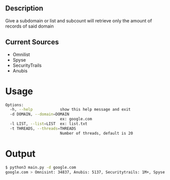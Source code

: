 ## Description

Give a subdomain or list and subcount will retrieve only the amount of records of said domain

## Current Sources

- Omnilist
- Spyse
- SecurityTrails
- Anubis

# Usage

```bash
Options:
  -h, --help            show this help message and exit
  -d DOMAIN, --domain=DOMAIN
                        ex: google.com
  -l LIST, --list=LIST  ex: list.txt
  -t THREADS, --threads=THREADS
                        Number of threads, default is 20
```

# Output 

```bash
$ python3 main.py -d google.com
google.com > Omnisint: 34837, Anubis: 5137, Securitytrails: 1M+, Spyse: 52514
```